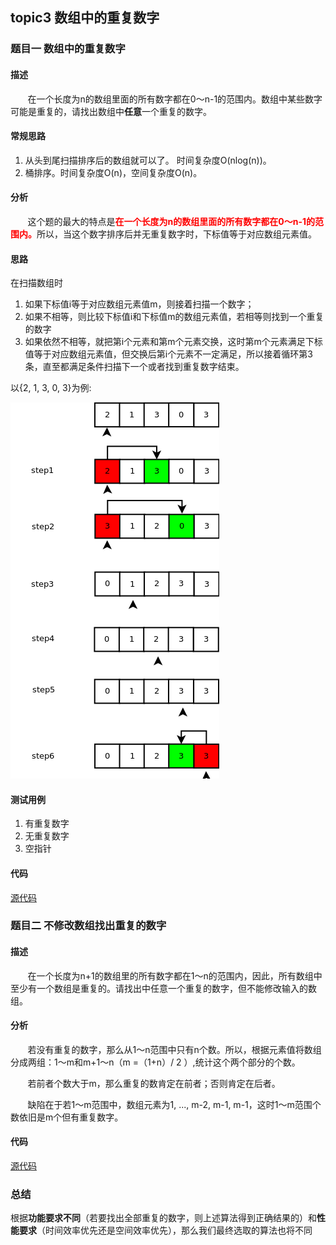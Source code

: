 
## topic3 数组中的重复数字

### 题目一 数组中的重复数字

#### 描述
&nbsp;&nbsp;&nbsp;&nbsp;&nbsp;&nbsp;&nbsp;在一个长度为n的数组里面的所有数字都在0～n-1的范围内。数组中某些数字可能是重复的，请找出数组中**任意**一个重复的数字。

#### 常规思路
1. 从头到尾扫描排序后的数组就可以了。 时间复杂度O(nlog(n))。<br>
2. 桶排序。时间复杂度O(n)，空间复杂度O(n)。

#### 分析
&nbsp;&nbsp;&nbsp;&nbsp;&nbsp;&nbsp;&nbsp;这个题的最大的特点是<font color="red">**在一个长度为n的数组里面的所有数字都在0～n-1的范围内。**</font>所以，当这个数字排序后并无重复数字时，下标值等于对应数组元素值。

#### 思路

在扫描数组时
1. 如果下标值i等于对应数组元素值m，则接着扫描一个数字；
2. 如果不相等，则比较下标值i和下标值m的数组元素值，若相等则找到一个重复的数字
3. 如果依然不相等，就把第i个元素和第m个元素交换，这时第m个元素满足下标值等于对应数组元素值，但交换后第i个元素不一定满足，所以接着循环第3条，直至都满足条件扫描下一个或者找到重复数字结束。

以{2, 1, 3, 0, 3}为例:

<img src="../img/topic3.png"/>

#### 测试用例

1. 有重复数字
2. 无重复数字
3. 空指针

#### 代码

<a href="../src/topic3.c">源代码</a>

### 题目二 不修改数组找出重复的数字

#### 描述

&nbsp;&nbsp;&nbsp;&nbsp;&nbsp;&nbsp;&nbsp;在一个长度为n+1的数组里的所有数字都在1～n的范围内，因此，所有数组中至少有一个数组是重复的。请找出中任意一个重复的数字，但不能修改输入的数组。

#### 分析

&nbsp;&nbsp;&nbsp;&nbsp;&nbsp;&nbsp;&nbsp;若没有重复的数字，那么从1～n范围中只有n个数。所以，根据元素值将数组分成两组：1～m和m+1～n（m =（1+n）/ 2 ）,统计这个两个部分的个数。

&nbsp;&nbsp;&nbsp;&nbsp;&nbsp;&nbsp;&nbsp;若前者个数大于m，那么重复的数肯定在前者；否则肯定在后者。

&nbsp;&nbsp;&nbsp;&nbsp;&nbsp;&nbsp;&nbsp;缺陷在于若1～m范围中，数组元素为1, ..., m-2, m-1, m-1，这时1～m范围个数依旧是m个但有重复数字。

#### 代码

<a href="../src/topic3_change1.c">源代码<a>

### 总结

根据**功能要求不同**（若要找出全部重复的数字，则上述算法得到正确结果的）和**性能要求**（时间效率优先还是空间效率优先），那么我们最终选取的算法也将不同
